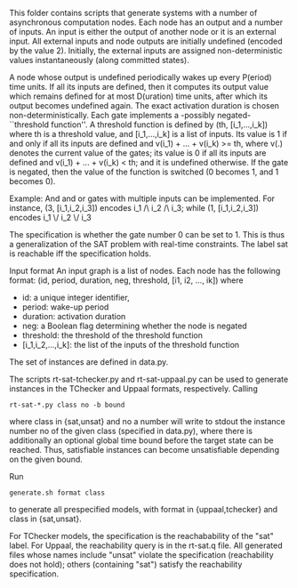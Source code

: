 This folder contains scripts that generate systems with a number of asynchronous computation nodes. Each node has an output and a number of inputs.
An input is either the output of another node or it is an external input.
All external inputs and node outputs are initially undefined (encoded by the value 2). Initially, the external inputs
are assigned non-deterministic values instantaneously (along committed states).

A node whose output is undefined periodically wakes up every P(eriod) time units. If all its inputs are defined, then
it computes its output value which remains defined for at most D(uration) time units, after which its output becomes undefined again.
The exact activation duration is chosen non-deterministically.
Each gate implements a -possibly negated- ``threshold function''. A threshold function is defined by (th, [i_1,...,i_k])
where th is a threshold value, and [i_1,...,i_k] is a list of inputs. Its value is 1 if and only if all its inputs are defined and
v(i_1) + ... + v(i_k) >= th, where v(.) denotes the current value of the gates; its value is 0 if all its inputs are defined and
v(i_1) + ... + v(i_k) < th; and it is undefined otherwise.
If the gate is negated, then the value of the function is switched (0 becomes 1, and 1 becomes 0).

Example: And and or gates with multiple inputs can be implemented. For instance, (3, [i_1,i_2,i_3]) encodes i_1 /\ i_2 /\ i_3;
         while (1, [i_1,i_2,i_3]) encodes i_1 \\/ i_2 \\/ i_3

The specification is whether the gate number 0 can be set to 1.
This is thus a generalization of the SAT problem with real-time constraints.
The label sat is reachable iff the specification holds.

Input format
An input graph is a list of nodes. Each node has the following format:
       (id, period, duration, neg, threshold, [i1, i2, ..., ik])
where
- id: a unique integer identifier,
- period: wake-up period
- duration: activation duration
- neg: a Boolean flag determining whether the node is negated
- threshold: the threshold of the threshold function
- [i_1,i_2,...,i_k]: the list of the inputs of the threshold function

The set of instances are defined in data.py.

The scripts rt-sat-tchecker.py and rt-sat-uppaal.py can be used to generate instances in the TChecker and Uppaal formats, respectively.
Calling

	rt-sat-*.py class no -b bound

where class in {sat,unsat} and no a number will write to stdout the instance number no of the given class (specified in data.py),
where there is additionally an optional global time bound before the  target state can be reached.
Thus, satisfiable instances can become unsatisfiable depending on the given bound.


Run

	generate.sh format class

to generate all prespecified models, with format in {uppaal,tchecker} and class in {sat,unsat}.

For TChecker models, the specification is the reachabability of the "sat" label.
For Uppaal, the reachability query is in the rt-sat.q file.
All generated files whose names include "unsat" violate the specification (reachability does not hold);
others (containing "sat") satisfy the reachability specification.
